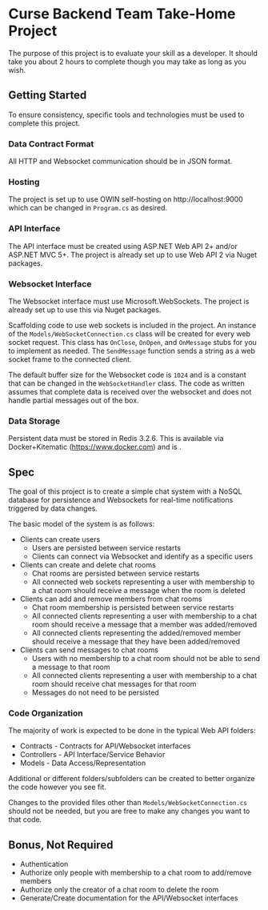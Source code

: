 # Curse Backend Team Take-Home Project

The purpose of this project is to evaluate your skill as a developer. It should take you about 2 hours to complete though you may take as long as you wish.

## Getting Started

To ensure consistency, specific tools and technologies must be used to complete this project.

### Data Contract Format

All HTTP and Websocket communication should be in JSON format.

### Hosting

The project is set up to use OWIN self-hosting on http://localhost:9000 which can be changed in ```Program.cs``` as desired.

### API Interface

The API interface must be created using ASP.NET Web API 2+ and/or ASP.NET MVC 5+. The project is already set up to use Web API 2 via Nuget packages.

### Websocket Interface

The Websocket interface must use Microsoft.WebSockets. The project is already set up to use this via Nuget packages. 

Scaffolding code to use web sockets is included in the project. An instance of the ```Models/WebSocketConnection.cs``` class will be created for every web socket request. This class has ```OnClose```, ```OnOpen```, and ```OnMessage``` stubs for you to implement as needed. 
The ```SendMessage``` function sends a string as a web socket frame to the connected client. 

The default buffer size for the Websocket code is ```1024``` and is a constant that can be changed in the ```WebSocketHandler``` class. The code as written assumes that complete data is received over the websocket and does not handle partial messages out of the box.

### Data Storage

Persistent data must be stored in Redis 3.2.6. This is available via Docker+Kitematic (https://www.docker.com) and is .

## Spec

The goal of this project is to create a simple chat system with a NoSQL database for persistence and Websockets for real-time notifications triggered by data changes.

The basic model of the system is as follows:
- Clients can create users
  - Users are persisted between service restarts
  - Clients can connect via Websocket and identify as a specific users
- Clients can create and delete chat rooms
  - Chat rooms are persisted between service restarts
  - All connected web sockets representing a user with membership to a chat room should receive a message when the room is deleted
- Clients can add and remove members from chat rooms
  - Chat room membership is persisted between service restarts
  - All connected clients representing a user with membership to a chat room should receive a message that a member was added/removed
  - All connected clients representing the added/removed member should receive a message that they have been added/removed
- Clients can send messages to chat rooms
  - Users with no membership to a chat room should not be able to send a message to that room
  - All connected clients representing a user with membership to a chat room should receive chat messages for that room
  - Messages do not need to be persisted

### Code Organization
 
The majority of work is expected to be done in the typical Web API folders:
- Contracts - Contracts for API/Websocket interfaces
- Controllers - API Interface/Service Behavior
- Models - Data Access/Representation

Additional or different folders/subfolders can be created to better organize the code however you see fit. 

Changes to the provided files other than ```Models/WebSocketConnection.cs``` should not be needed, but you are free to make any changes you want to that code.

## Bonus, Not Required
- Authentication
- Authorize only people with membership to a chat room to add/remove members
- Authorize only the creator of a chat room to delete the room
- Generate/Create documentation for the API/Websocket interfaces

